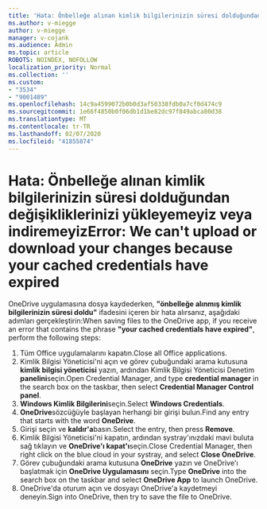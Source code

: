 ```yaml
---
title: 'Hata: Önbelleğe alınan kimlik bilgilerinizin süresi dolduğundan değişikliklerinizi yükleyemeyiz veya indiremeyiz'
ms.author: v-miegge
author: v-miegge
manager: v-cojank
ms.audience: Admin
ms.topic: article
ROBOTS: NOINDEX, NOFOLLOW
localization_priority: Normal
ms.collection: ''
ms.custom:
- "3534"
- "9001489"
ms.openlocfilehash: 14c9a4599072b0b0d3af50338fdb0a7cf0d474c9
ms.sourcegitcommit: 1e66f4850b0f06db1d1be82dc97f849abca80d38
ms.translationtype: MT
ms.contentlocale: tr-TR
ms.lasthandoff: 02/07/2020
ms.locfileid: "41855874"
---
```

# <a name="error-we-cant-upload-or-download-your-changes-because-your-cached-credentials-have-expired"></a><span data-ttu-id="a116d-102">Hata: Önbelleğe alınan kimlik bilgilerinizin süresi dolduğundan değişikliklerinizi yükleyemeyiz veya indiremeyiz</span><span class="sxs-lookup"><span data-stu-id="a116d-102">Error: We can't upload or download your changes because your cached credentials have expired</span></span>

<span data-ttu-id="a116d-103">OneDrive uygulamasına dosya kaydederken, **"önbelleğe alınmış kimlik bilgilerinizin süresi doldu"** ifadesini içeren bir hata alırsanız, aşağıdaki adımları gerçekleştirin:</span><span class="sxs-lookup"><span data-stu-id="a116d-103">When saving files to the OneDrive app, if you receive an error that contains the phrase **"your cached credentials have expired"**, perform the following steps:</span></span>

1. <span data-ttu-id="a116d-104">Tüm Office uygulamalarını kapatın.</span><span class="sxs-lookup"><span data-stu-id="a116d-104">Close all Office applications.</span></span>
1. <span data-ttu-id="a116d-105">Kimlik Bilgisi Yöneticisi'ni açın ve görev çubuğundaki arama kutusuna **kimlik bilgisi yöneticisi** yazın, ardından Kimlik Bilgisi Yöneticisi Denetim **panelini**seçin.</span><span class="sxs-lookup"><span data-stu-id="a116d-105">Open Credential Manager, and type **credential manager** in the search box on the taskbar, then select **Credential Manager Control panel**.</span></span>
1. <span data-ttu-id="a116d-106">**Windows Kimlik Bilgilerini**seçin.</span><span class="sxs-lookup"><span data-stu-id="a116d-106">Select **Windows Credentials**.</span></span>
1. <span data-ttu-id="a116d-107">**OneDrive**sözcüğüyle başlayan herhangi bir girişi bulun.</span><span class="sxs-lookup"><span data-stu-id="a116d-107">Find any entry that starts with the word **OneDrive**.</span></span>
1. <span data-ttu-id="a116d-108">Girişi seçin ve **kaldır'a**basın.</span><span class="sxs-lookup"><span data-stu-id="a116d-108">Select the entry, then press **Remove**.</span></span>
1. <span data-ttu-id="a116d-109">Kimlik Bilgisi Yöneticisi'ni kapatın, ardından systray'ınızdaki mavi buluta sağ tıklayın ve **OneDrive'ı kapat'ı**seçin.</span><span class="sxs-lookup"><span data-stu-id="a116d-109">Close Credential Manager, then right click on the blue cloud in your systray, and select **Close OneDrive**.</span></span>
1. <span data-ttu-id="a116d-110">Görev çubuğundaki arama kutusuna **OneDrive** yazın ve OneDrive'ı başlatmak için **OneDrive Uygulamasını** seçin.</span><span class="sxs-lookup"><span data-stu-id="a116d-110">Type **OneDrive** into the search box on the taskbar and select **OneDrive App** to launch OneDrive.</span></span>
1. <span data-ttu-id="a116d-111">OneDrive'da oturum açın ve dosyayı OneDrive'a kaydetmeyi deneyin.</span><span class="sxs-lookup"><span data-stu-id="a116d-111">Sign into OneDrive, then try to save the file to OneDrive.</span></span>
